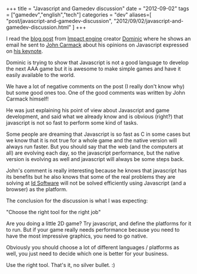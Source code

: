 +++
title = "Javascript and Gamedev discussion"
date = "2012-09-02"
tags = ["gamedev","english","tech"]
categories = "dev"
aliases=[
  "post/javascript-and-gamedev-discussion",
  "2012/09/02/javascript-and-gamedev-discussion.html"
]
+++

I read the [blog post](http://www.phoboslab.org/log/2012/08/letter-to-john-carmack)
from [Impact engine](http://impactjs.com) creator
[Dominic](http://www.phoboslab.org/) where he shows an email he sent to
[John Carmack](http://twitter.com/ID_AA_Carmack)
about his opinions on Javascript expressed on
[his keynote](http://www.youtube.com/watch?v=wt-iVFxgFWk).

Dominic is trying to show that Javascript is not a good language
to develop the next AAA game but it is awesome to make simple
games and have it easily available to the world.

We have a lot of negative comments on the post (I really don't
know why) but some good ones too. One of the good comments was
written by John Carmack himself!

He was just explaining his point of view about Javascript and game
development, and said what we already know and is obvious (right?)
that javascript is not so fast to perform some kind of tasks.

Some people are dreaming that Javascript is so fast as C in some
cases but we know that it is not true for a whole game and the
native version will always run faster. But you should say that the
web (and the computers at all) are evolving each day, so the javascript
performance, but the native version is evolving as well and javascript
will always be some steps back.

John's comment is really interesting because he knows that javascript
has its benefits but he also knows that some of the real problems they
are solving at [Id Software](http://idsoftware.com)
will not be solved efficiently using Javascript (and a browser)
as the platform.

The conclusion for the discussion is what I was expecting:

"Choose the right tool for the right job"

Are you doing a little 2D game? Try javascript,
and define the platforms for it to run. But if your game really needs
performance because you need to have the most impressive graphics,
you need to go native.

Obviously you should choose a lot of different languages / platforms as
well, you just need to decide which one is better for your business.

Use the right tool. That's it, no silver bullet. :)
